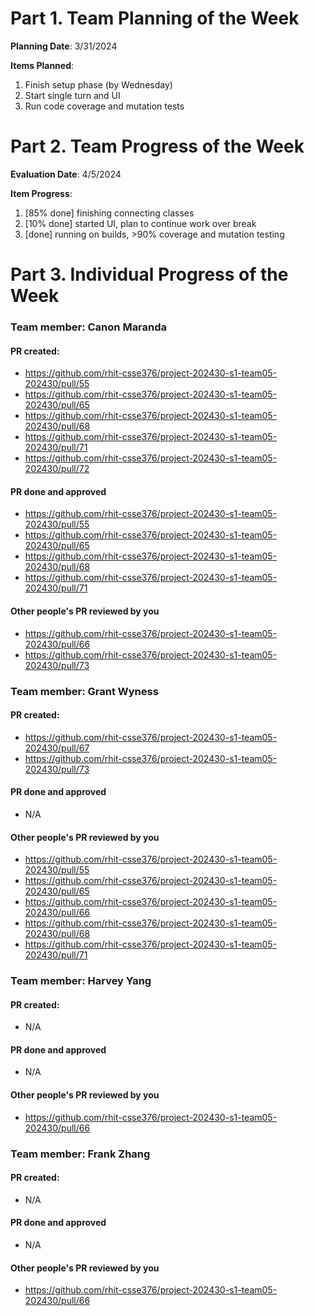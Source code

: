 # Part 1. Team Planning of the Week
**Planning Date**: 3/31/2024

**Items Planned**:
1. Finish setup phase (by Wednesday)
2. Start single turn and UI
3. Run code coverage and mutation tests

# Part 2. Team Progress of the Week
**Evaluation Date**: 4/5/2024

**Item Progress**:
1. [85% done] finishing connecting classes
2. [10% done] started UI, plan to continue work over break
3. [done] running on builds, >90% coverage and mutation testing

# Part 3. Individual Progress of the Week
### Team member: Canon Maranda
#### PR created:
- https://github.com/rhit-csse376/project-202430-s1-team05-202430/pull/55
- https://github.com/rhit-csse376/project-202430-s1-team05-202430/pull/65
- https://github.com/rhit-csse376/project-202430-s1-team05-202430/pull/68
- https://github.com/rhit-csse376/project-202430-s1-team05-202430/pull/71
- https://github.com/rhit-csse376/project-202430-s1-team05-202430/pull/72

#### PR done and approved
- https://github.com/rhit-csse376/project-202430-s1-team05-202430/pull/55
- https://github.com/rhit-csse376/project-202430-s1-team05-202430/pull/65
- https://github.com/rhit-csse376/project-202430-s1-team05-202430/pull/68
- https://github.com/rhit-csse376/project-202430-s1-team05-202430/pull/71

#### Other people's PR reviewed by you
- https://github.com/rhit-csse376/project-202430-s1-team05-202430/pull/66
- https://github.com/rhit-csse376/project-202430-s1-team05-202430/pull/73

### Team member: Grant Wyness
#### PR created:
- https://github.com/rhit-csse376/project-202430-s1-team05-202430/pull/67
- https://github.com/rhit-csse376/project-202430-s1-team05-202430/pull/73

#### PR done and approved
- N/A

#### Other people's PR reviewed by you
- https://github.com/rhit-csse376/project-202430-s1-team05-202430/pull/55
- https://github.com/rhit-csse376/project-202430-s1-team05-202430/pull/65
- https://github.com/rhit-csse376/project-202430-s1-team05-202430/pull/66
- https://github.com/rhit-csse376/project-202430-s1-team05-202430/pull/68
- https://github.com/rhit-csse376/project-202430-s1-team05-202430/pull/71

### Team member: Harvey Yang
#### PR created:
- N/A

#### PR done and approved
- N/A

#### Other people's PR reviewed by you
- https://github.com/rhit-csse376/project-202430-s1-team05-202430/pull/66


### Team member: Frank Zhang
#### PR created:
- N/A

#### PR done and approved
- N/A

#### Other people's PR reviewed by you
- https://github.com/rhit-csse376/project-202430-s1-team05-202430/pull/66
